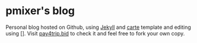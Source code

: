 # pmixer's blog

Personal blog hosted on Github, using [Jekyll](http://jekyllrb.com/) and [carte](https://github.com/Wiredcraft/carte) template and editing using []. Visit [pay4trip.bid](http://pay4trip.bid) to check it and feel free to fork your own copy.
<!--stackedit_data:
eyJoaXN0b3J5IjpbMTg1Nzc2MjcyN119
-->